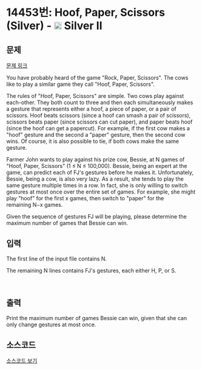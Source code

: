 # 14453번: Hoof, Paper, Scissors (Silver) - <img src="https://static.solved.ac/tier_small/9.svg" style="height:20px" /> Silver II

<!-- performance -->

<!-- 문제 제출 후 깃허브에 푸시를 했을 때 제출한 코드의 성능이 입력될 공간입니다.-->

<!-- end -->

## 문제

[문제 링크](https://boj.kr/14453)


<p>You have probably heard of the game "Rock, Paper, Scissors". The cows like to play a similar game they call "Hoof, Paper, Scissors".</p>

<p>The rules of "Hoof, Paper, Scissors" are simple. Two cows play against each-other. They both count to three and then each simultaneously makes a gesture that represents either a hoof, a piece of paper, or a pair of scissors. Hoof beats scissors (since a hoof can smash a pair of scissors), scissors beats paper (since scissors can cut paper), and paper beats hoof (since the hoof can get a papercut). For example, if the first cow makes a "hoof" gesture and the second a "paper" gesture, then the second cow wins. Of course, it is also possible to tie, if both cows make the same gesture.</p>

<p>Farmer John wants to play against his prize cow, Bessie, at&nbsp;N&nbsp;games of "Hoof, Paper, Scissors" (1 ≤ N ≤ 100,000). Bessie, being an expert at the game, can predict each of FJ's gestures before he makes it. Unfortunately, Bessie, being a cow, is also very lazy. As a result, she tends to play the same gesture multiple times in a row. In fact, she is only willing to switch gestures at most once over the entire set of games. For example, she might play "hoof" for the first&nbsp;x&nbsp;games, then switch to "paper" for the remaining&nbsp;N−x games.</p>

<p>Given the sequence of gestures FJ will be playing, please determine the maximum number of games that Bessie can win.</p>



## 입력


<p>The first line of the input file contains&nbsp;N.</p>

<p>The remaining&nbsp;N&nbsp;lines contains FJ's gestures, each either H, P, or S.</p>

<p>&nbsp;</p>



## 출력


<p>Print the maximum number of games Bessie can win, given that she can only change gestures at most once.</p>



## 소스코드

[소스코드 보기](Hoof,%20Paper,%20Scissors%20(Silver).cpp)